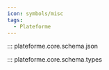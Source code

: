 ```yaml
---
icon: symbols/misc
tags:
  - Plateforme
---
```


::: plateforme.core.schema.json

::: plateforme.core.schema.types
